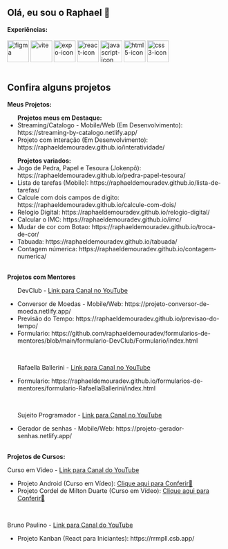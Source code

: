 ## Olá, eu sou o Raphael 👋
<div> 
   <strong>Experiências:</strong>
</div>

<div style="display: inline_block"><br>
   <img align="center" alt="figma" heigth="50" width="50" src="https://cdn.jsdelivr.net/gh/devicons/devicon@latest/icons/figma/figma-original.svg" />
   <img align="center" alt="vite" heigth="50" width="50" src="https://cdn.jsdelivr.net/gh/devicons/devicon@latest/icons/vitejs/vitejs-original.svg" />
   <img align="center" alt="expo-icon" heigth="50" width="50" src="https://cdn.jsdelivr.net/gh/devicons/devicon@latest/icons/expo/expo-original.svg" />
   <img align="center" alt="react-icon" heigth="50" width="50" src="https://cdn.jsdelivr.net/gh/devicons/devicon@latest/icons/react/react-original.svg" />
   <img align="center" alt="javascript-icon" heigth="50" width="50" src="https://cdn.jsdelivr.net/gh/devicons/devicon@latest/icons/javascript/javascript-original.svg" />
   <img align="center" alt="html5-icon" heigth="50" width="50" src="https://cdn.jsdelivr.net/gh/devicons/devicon@latest/icons/html5/html5-original.svg" />
   <img align="center" alt="css3-icon" heigth="50" width="50" src="https://cdn.jsdelivr.net/gh/devicons/devicon@latest/icons/css3/css3-original.svg" />
</div>

<br>
<div>
   <h2>Confira alguns projetos</h2>

   <strong>Meus Projetos:</strong>
   <ul>
      <strong>Projetos meus em Destaque:</strong>
      <br>
      <li>Streaming/Catalogo - Mobile/Web (Em Desenvolvimento): https://streaming-by-catalogo.netlify.app/</li>
      <li>Projeto com interação (Em Desenvolvimento): https://raphaeldemouradev.github.io/interatividade/</li>

   </ul>
   <ul>
      <strong>Projetos variados:</strong>
      <li>Jogo de Pedra, Papel e Tesoura (Jokenpô): https://raphaeldemouradev.github.io/pedra-papel-tesoura/</li>
      <li>Lista de tarefas (Mobile): https://raphaeldemouradev.github.io/lista-de-tarefas/</li>
      <li>Calcule com dois campos de digito: https://raphaeldemouradev.github.io/calcule-com-dois/</li>
      <li>Relogio Digital: https://raphaeldemouradev.github.io/relogio-digital/</li>
      <li>Calcular o IMC: https://raphaeldemouradev.github.io/imc/</li>
      <li>Mudar de cor com Botao: https://raphaeldemouradev.github.io/troca-de-cor/</li>
      <li>Tabuada: https://raphaeldemouradev.github.io/tabuada/</li>
      <li>Contagem númerica: https://raphaeldemouradev.github.io/contagem-numerica/</li>
   </ul>

   <br>
   <strong>Projetos com Mentores</strong>
   <ul>
      <p>DevClub - <a href="https://www.youtube.com/@canaldevclub">Link para Canal no YouTube</a></p>
      <li>Conversor de Moedas - Mobile/Web: https://projeto-conversor-de-moeda.netlify.app/</li>
      <li>Previsão do Tempo: https://raphaeldemouradev.github.io/previsao-do-tempo/</li>
      <li>Formulario: https://github.com/raphaeldemouradev/formularios-de-mentores/blob/main/formulario-DevClub/Formulario/index.html</li>
   </ul>

   <br>
   <ul>
      <p>Rafaella Ballerini - <a href="https://www.youtube.com/user/RafaellaBallerini">Link para Canal no YouTube</a></p>
      <li>Formulario: https://raphaeldemouradev.github.io/formularios-de-mentores/formulario-RafaellaBallerini/index.html</li>
   </ul>

   <br>
   <ul>
      <p>Sujeito Programador - <a href="https://www.youtube.com/c/sujeitoprogramador">Link para Canal no YouTube</a></p>
      <li>Gerador de senhas - Mobile/Web: https://projeto-gerador-senhas.netlify.app/</li>
   </ul>

   <br>
   <strong>Projetos de Cursos:</strong>
   
   <p>Curso em Vídeo - <a href="https://www.youtube.com/c/CursoemV%C3%ADdeo">Link para Canal do YouTube<a></p> 
   <ul>
      <li>Projeto Android (Curso em Vídeo): <a href="https://raphaeldemouradev.github.io/projeto-android/">Clique aqui para Conferir🔗</a></li>
      <li>Projeto Cordel de Milton Duarte (Curso em Vídeo): <a href="https://raphaeldemouradev.github.io/projeto-cordel/">Clique aqui para Conferir🔗</a></li>
   </ul>

   <br>
   <p>Bruno Paulino - <a href="https://www.youtube.com/@brunoPaulino">Link para Canal do YouTube</a></p>
   <ul>
      <li>Projeto Kanban (React para Iniciantes): https://rrmpll.csb.app/</li>
   </ul>
</div>
